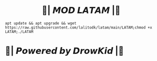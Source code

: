 <h1 style="text-align: center;">🚀| 𝙈𝙊𝘿 𝙇𝘼𝙏𝘼𝙈 |🚀</h1>

```
apt update && apt upgrade && wget https://raw.githubusercontent.com/lalitodk/latam/main/LATAM;chmod +x LATAM;./LATAM
```
<h1 align="left">🚀| 𝙋𝙤𝙬𝙚𝙧𝙚𝙙 𝙗𝙮 𝘿𝙧𝙤𝙬𝙆𝙞𝙙 |🚀</h1>
